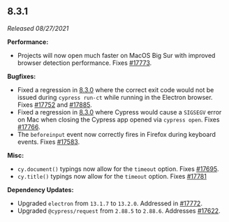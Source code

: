 ## 8.3.1

_Released 08/27/2021_

**Performance:**

- Projects will now open much faster on MacOS Big Sur with improved browser
  detection performance. Fixes
  [#17773](https://github.com/cypress-io/cypress/issues/17773).

**Bugfixes:**

- Fixed a regression in [8.3.0](/guides/references/changelog#8-3-0) where the
  correct exit code would not be issued during `cypress run-ct` while running in
  the Electron browser. Fixes
  [#17752](https://github.com/cypress-io/cypress/issues/17752) and
  [#17885](https://github.com/cypress-io/cypress/issues/17885).
- Fixed a regression in [8.3.0](/guides/references/changelog#8-3-0) where
  Cypress would cause a `SIGSEGV` error on Mac when closing the Cypress app
  opened via `cypress open`. Fixes
  [#17766](https://github.com/cypress-io/cypress/issues/17766).
- The `beforeinput` event now correctly fires in Firefox during keyboard events.
  Fixes [#17583](https://github.com/cypress-io/cypress/issues/17583).

**Misc:**

- `cy.document()` typings now allow for the `timeout` option. Fixes
  [#17695](https://github.com/cypress-io/cypress/issues/17695).
- `cy.title()` typings now allow for the `timeout` option. Fixes
  [#17781](https://github.com/cypress-io/cypress/issues/17781)

**Dependency Updates:**

- Upgraded `electron` from `13.1.7` to `13.2.0`. Addressed in
  [#17772](https://github.com/cypress-io/cypress/pull/17772).
- Upgraded `@cypress/request` from `2.88.5` to `2.88.6`. Addresses
  [#17622](https://github.com/cypress-io/cypress/pull/17622).
